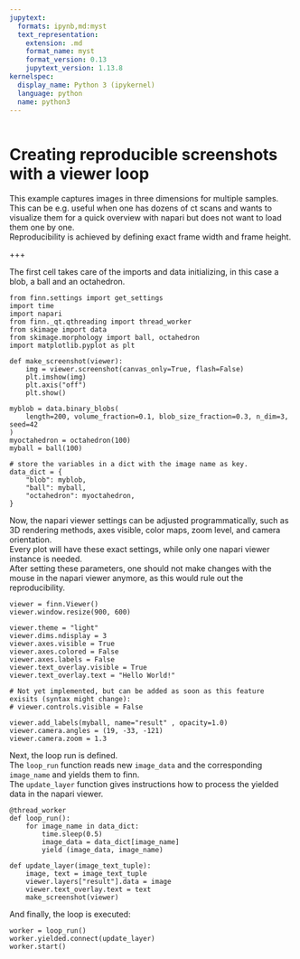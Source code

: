 ```yaml
---
jupytext:
  formats: ipynb,md:myst
  text_representation:
    extension: .md
    format_name: myst
    format_version: 0.13
    jupytext_version: 1.13.8
kernelspec:
  display_name: Python 3 (ipykernel)
  language: python
  name: python3
---
```


```{tags} gui
```

# Creating reproducible screenshots with a viewer loop

This example captures images in three dimensions for multiple samples.  
This can be e.g. useful when one has dozens of ct scans and wants to visualize them for a quick overview with napari but does not want to load them one by one.  
Reproducibility is achieved by defining exact frame width and frame height.  

+++

The first cell takes care of the imports and data initializing, in this case a blob, a ball and an octahedron.  

```{code-cell} ipython3
from finn.settings import get_settings
import time
import napari
from finn._qt.qthreading import thread_worker
from skimage import data
from skimage.morphology import ball, octahedron
import matplotlib.pyplot as plt

def make_screenshot(viewer):
    img = viewer.screenshot(canvas_only=True, flash=False)
    plt.imshow(img)
    plt.axis("off")
    plt.show()
    
myblob = data.binary_blobs(
    length=200, volume_fraction=0.1, blob_size_fraction=0.3, n_dim=3, seed=42
)
myoctahedron = octahedron(100)
myball = ball(100)

# store the variables in a dict with the image name as key.
data_dict = {
    "blob": myblob,
    "ball": myball,
    "octahedron": myoctahedron,
}
```

Now, the napari viewer settings can be adjusted programmatically, such as 3D rendering methods, axes visible, color maps, zoom level, and camera orientation.    
Every plot will have these exact settings, while only one napari viewer instance is needed.  
After setting these parameters, one should not make changes with the mouse in the napari viewer anymore, as this would rule out the reproducibility.

```{code-cell} ipython3
viewer = finn.Viewer()
viewer.window.resize(900, 600)

viewer.theme = "light"
viewer.dims.ndisplay = 3
viewer.axes.visible = True
viewer.axes.colored = False
viewer.axes.labels = False
viewer.text_overlay.visible = True
viewer.text_overlay.text = "Hello World!"

# Not yet implemented, but can be added as soon as this feature exisits (syntax might change): 
# viewer.controls.visible = False

viewer.add_labels(myball, name="result" , opacity=1.0)
viewer.camera.angles = (19, -33, -121)
viewer.camera.zoom = 1.3
```

Next, the loop run is defined.  
The `loop_run` function reads new `image_data` and the corresponding `image_name` and yields them to finn.     
The `update_layer` function gives instructions how to process the yielded data in the napari viewer.

```{code-cell} ipython3
@thread_worker
def loop_run():
    for image_name in data_dict: 
        time.sleep(0.5)
        image_data = data_dict[image_name]
        yield (image_data, image_name)

def update_layer(image_text_tuple):
    image, text = image_text_tuple
    viewer.layers["result"].data = image
    viewer.text_overlay.text = text
    make_screenshot(viewer)
```

And finally, the loop is executed:

```{code-cell} ipython3
worker = loop_run()
worker.yielded.connect(update_layer)
worker.start()
```

```{code-cell} ipython3

```
